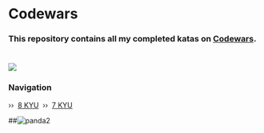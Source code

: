 # Codewars

### This repository contains all my completed katas on [Codewars](https://www.codewars.com/kata/search/swift?q=&beta=false).
# [![](https://www.codewars.com/users/despxx/badges/large)](https://www.codewars.com/users/despxx)

### Navigation
›› ‎ [8 KYU]([https://github.com/despxx/Swift.Codewars/tree/main/8kyu](https://github.com/despxx/Swift.Codewars/blob/main/7kyu_Codewars.swift)) ‎
›› ‎ [7 KYU](https://github.com/despxx/Swift.Codewars/tree/main/7kyu)

##![panda2](https://github.com/despxx/Swift.Codewars/assets/143245283/f35fb143-1b47-465d-8101-b436dffa414b)

